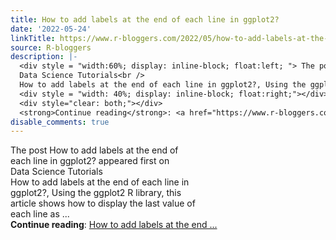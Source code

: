 ```yaml
---
title: How to add labels at the end of each line in ggplot2?
date: '2022-05-24'
linkTitle: https://www.r-bloggers.com/2022/05/how-to-add-labels-at-the-end-of-each-line-in-ggplot2/
source: R-bloggers
description: |-
  <div style = "width:60%; display: inline-block; float:left; "> The post How to add labels at the end of each line in ggplot2? appeared first on<br />
  Data Science Tutorials<br />
  How to add labels at the end of each line in ggplot2?, Using the ggplot2 R library, this article shows how to display the last value of each line as ...</div>
  <div style = "width: 40%; display: inline-block; float:right;"></div>
  <div style="clear: both;"></div>
  <strong>Continue reading</strong>: <a href="https://www.r-bloggers.com/2022/05/how-to-add-labels-at-the-end-of-each-line-in-ggplot2/">How to add labels at the end  ...
disable_comments: true
---
```

<div style = "width:60%; display: inline-block; float:left; "> The post How to add labels at the end of each line in ggplot2? appeared first on<br />
Data Science Tutorials<br />
How to add labels at the end of each line in ggplot2?, Using the ggplot2 R library, this article shows how to display the last value of each line as ...</div>
<div style = "width: 40%; display: inline-block; float:right;"></div>
<div style="clear: both;"></div>
<strong>Continue reading</strong>: <a href="https://www.r-bloggers.com/2022/05/how-to-add-labels-at-the-end-of-each-line-in-ggplot2/">How to add labels at the end  ...